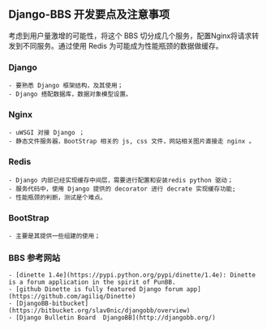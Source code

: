 
## Django-BBS 开发要点及注意事项

考虑到用户量激增的可能性，将这个 BBS 切分成几个服务，配置Nginx将请求转发到不同服务。通过使⽤ Redis 为可能成为性能瓶颈的数据做缓存。

### Django

    - 要熟悉 Django 框架结构，及其使用；
    - Django 搭配数据库，数据对象模型设置。

### Nginx

    - uWSGI 对接 Django ；
    - 静态文件服务器，BootStrap 相关的 js, css 文件，网站相关图片直接走 nginx 。

### Redis

    - Django 内部已经实现缓存中间层，需要进行配置和安装redis python 驱动；
    - 服务代码中，使用 Django 提供的 decorator 进行 decrate 实现缓存功能;
    - 性能瓶颈的判断，测试是个难点。

### BootStrap
    
    - 主要是其提供一些组建的使用；

### BBS 参考网站

    - [dinette 1.4e](https://pypi.python.org/pypi/dinette/1.4e): Dinette is a forum application in the spirit of PunBB.
    - [github Dinette is fully featured Django forum app](https://github.com/agiliq/Dinette)
    - [DjangoBB-bitbucket](https://bitbucket.org/slav0nic/djangobb/overview)
    - [Django Bulletin Board  DjangoBB](http://djangobb.org/)
